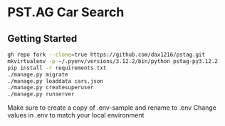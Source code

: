 # PST.AG Car Search
## Getting Started
```bash
gh repo fork --clone=true https://github.com/dax1216/pstag.git
mkvirtualenv -p ~/.pyenv/versions/3.12.2/bin/python pstag-py3.12.2
pip install -r requirements.txt
./manage.py migrate
./manage.py loaddata cars.json
./manage.py createsuperuser
./manage.py runserver
```
Make sure to create a copy of .env-sample and rename to .env
Change values in .env to match your local environment